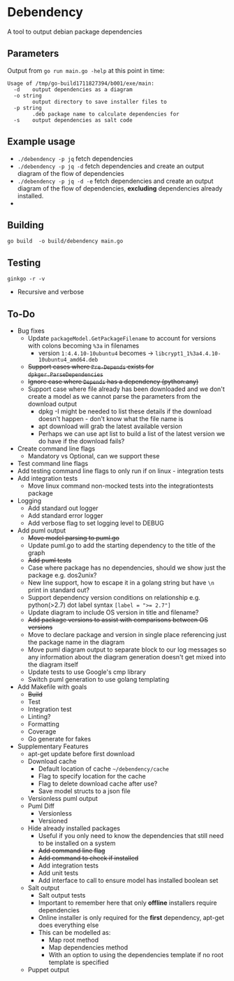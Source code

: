 # Debendency
A tool to output debian package dependencies

## Parameters
Output from `go run main.go -help` at this point in time:
```
Usage of /tmp/go-build1711827394/b001/exe/main:
  -d    output dependencies as a diagram
  -o string
        output directory to save installer files to
  -p string
        .deb package name to calculate dependencies for
  -s    output dependencies as salt code

```
## Example usage
* `./debendency -p jq` fetch dependencies
* `./debendency -p jq -d` fetch dependencies and create an output diagram of the flow of dependencies
* `./debendency -p jq -d -e` fetch dependencies and create an output diagram of the flow of dependencies, **excluding** dependencies already installed.
* 
## Building
```
go build  -o build/debendency main.go
```
## Testing
```
ginkgo -r -v
```
* Recursive and verbose

## To-Do 
* Bug fixes
  * Update `packageModel.GetPackageFilename` to account for versions with colons becoming `%3a` in filenames
    * version `1:4.4.10-10ubuntu4` becomes -> `libcrypt1_1%3a4.4.10-10ubuntu4_amd64.deb`
  * ~~Support cases where `Pre-Depends` exists for `dpkger.ParseDependencies`~~
  * ~~Ignore case where `Depends` has a dependency (python:any)~~
  * Support case where file already has been downloaded and we don't create a model as we cannot parse the parameters from the download output
    * dpkg -I might be needed to list these details if the download doesn't happen - don't know what the file name is
    * apt download will grab the latest available version
    * Perhaps we can use apt list to build a list of the latest version we do have if the download fails?
* Create command line flags
  * Mandatory vs Optional, can we support these
* Test command line flags
* Add testing command line flags to only run if on linux - integration tests
* Add integration tests
  * Move linux command non-mocked tests into the integrationtests package 
* Logging
  * Add standard out logger
  * Add standard error logger
  * Add verbose flag to set logging level to DEBUG
* Add puml output
  * ~~Move model parsing to puml.go~~
  * Update puml.go to add the starting dependency to the title of the graph
  * ~~Add puml tests~~
  * Case where package has no dependencies, should we show just the package e.g. dos2unix?
  * New line support, how to escape it in a golang string but have `\n` print in standard out?
  * Support dependency version conditions on relationship  e.g. python(>2.7) dot label syntax `[label = ">= 2.7"]`
  * Update diagram to include OS version in title and filename?
  * ~~Add package versions to assist with comparisons between OS versions~~  
  * Move to declare package and version in single place referencing just the package name in the diagram
  * Move puml diagram output to separate block to our log messages so any information about the diagram generation doesn't get mixed into the diagram itself
  * Update tests to use Google's cmp library
  * Switch puml generation to use golang templating
* Add Makefile with goals
  * ~~Build~~
  * Test
  * Integration test
  * Linting?
  * Formatting
  * Coverage
  * Go generate for fakes
* Supplementary Features
  * apt-get update before first download
  * Download cache
    * Default location of cache `~/debendency/cache`
    * Flag to specify location for the cache
    * Flag to delete download cache after use?
    * Save model structs to a json file
  * Versionless puml output
  * Puml Diff
    * Versionless
    * Versioned
  * Hide already installed packages
    * Useful if you only need to know the dependencies that still need to be installed on a system
    * ~~Add command line flag~~
    * ~~Add command to check if installed~~
    * Add integration tests
    * Add unit tests
    * Add interface to call to ensure model has installed boolean set
  * Salt output
    * Salt output tests
    * Important to remember here that only **offline** installers require dependencies
    * Online installer is only required for the **first** dependency, apt-get does everything else
    * This can be modelled as:
      * Map root method
      * Map dependencies method
      * With an option to using the dependencies template if no root template is specified
  * Puppet output